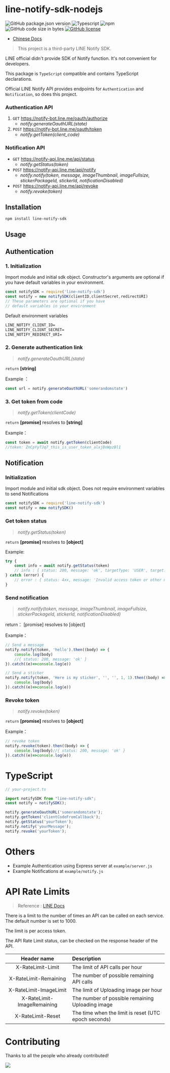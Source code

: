 # line-notify-sdk-nodejs
![GitHub package.json version](https://img.shields.io/github/package-json/v/yiyu0x/line-notify-sdk-nodejs?style=for-the-badge) ![Typescript](https://img.shields.io/badge/TypeScript-007ACC?style=for-the-badge&logo=typescript&logoColor=white)
![npm](https://img.shields.io/npm/dw/line-notify-sdk?style=for-the-badge) ![GitHub code size in bytes](https://img.shields.io/github/languages/code-size/yiyu0x/line-notify-sdk-nodejs?style=for-the-badge) [![GitHub license](https://img.shields.io/github/license/yiyu0x/line-notify-sdk-nodejs?style=for-the-badge)](https://github.com/yiyu0x/line-notify-sdk-nodejs/blob/master/LICENSE)

- [Chinese Docs](docs/cn.md)

> This project is a third-party LINE Notify SDK.

LINE official didn't provide SDK of Notify function. It's not convenient for developers. 

This package is `TypeScript` compatible and contains TypeScript declarations.

Official LINE Notify API provides endpoints for `Authentication` and `Notification`, so does this project.

### Authentication API

1. `GET`  https://notify-bot.line.me/oauth/authorize 
    - *notify.generateOauthURL(state)*
2. `POST` https://notify-bot.line.me/oauth/token
    - *notify.getToken(client_code)*
    
### Notification API
- `GET`  https://notify-api.line.me/api/status
    - *notify.getStatus(token)*
- `POST` https://notify-api.line.me/api/notify
    - *notify.notify(token, message, imageThumbnail, imageFullsize, stickerPackageId, stickerId, notificationDisabled)*
- `POST` https://notify-api.line.me/api/revoke
    - *notify.revoke(token)*

## Installation

`npm install line-notify-sdk`

## Usage

## Authentication

### 1. Initialization

Import module and initial sdk object. Constructor's arguments are optional if you have default variables in your environment.

```javascript
const notifySDK = require('line-notify-sdk')
const notify = new notifySDK(clientID,clientSecret,redirectURI)
// These parameters are optional if you have 
// default variables in your environment
```
Default environment variables
```md
LINE_NOTIFY_CLIENT_ID=
LINE_NOTIFY_CLIENT_SECRET=
LINE_NOTIFY_REDIRECT_URI=
```

### 2. Generate authentication link

> *notify.generateOauthURL(state)*

`return` **[string]**

Example ：
```javascript
const url = notify.generateOauthURL('somerandomstate')
```

### 3. Get token from code
> *notify.getToken(clientCode)*

`return` **[promise]** resolves to **[string]**

Example：
```javascript
const token = await notify.getToken(clientCode)
//token: ZnCpYyTJq7_this_is_user_token_alxj8nWpzBl1
```


## Notification

### Initialization

Import module and initial sdk object. Does not require environment variables to send Notifications

```javascript
const notifySDK = require('line-notify-sdk')
const notify = new notifySDK()
```

### Get token status
> *notify.getStatus(token)*

`return` **[promise]** resolves to **[object]**

Example:
```javascript
try {
    const info = await notify.getStatus(token)
    // info : { status: 200, message: 'ok', targetType: 'USER', target: 'yiyu0x' }
} catch (error) {
    // error : { status: 4xx, message: 'Invalid access token or other message from LINE'}
}
```
### Send notification

> *notify.notify(token, message, imageThumbnail, imageFullsize, stickerPackageId, stickerId, notificationDisabled)*

return： [promise] resolves to [object]

Example：
```javascript
// Send a message
notify.notify(token, 'hello').then((body) => {
    console.log(body)
    //{ status: 200, message: 'ok' }
}).catch((e)=>console.log(e))

// Send a sticker
notify.notify(token, 'Here is my sticker', '', '', 1, 1).then((body) => {
    console.log(body)
}).catch((e)=>console.log(e))
```

### Revoke token

> *notify.revoke(token)*

`return` **[promise]** resolves to **[object]**

Example：
```javascript
// revoke token
notify.revoke(token).then((body) => {
	console.log(body)//{ status: 200, message: 'ok' }
}).catch((e)=>console.log(e))
```

# TypeScript
```typescript
// your-project.ts

import notifySDK from "line-notify-sdk";
const notify = notifySDK();

notify.generateOauthURL('somerandomstate');
notify.getToken('clientCodeFromCallback');
notify.getStatus('yourToken');
notify.notify('yourMessage');
notify.revoke('yourToken');
```

# Others

- Example Authentication using Express server at `example/server.js`
- Example Notifications at `example/notify.js`

# API Rate Limits

> Reference : [LINE Docs](https://notify-bot.line.me/doc/en/)

There is a limit to the number of times an API can be called on each service.
The default number is set to 1000.

The limit is per access token.

The API Rate Limit status, can be checked on the response header of the API.

| Header name | Description      
|:----------:|:-------------
| X-RateLimit-Limit | The limit of API calls per hour
| X-RateLimit-Remaining | The number of possible remaining API calls
| X-RateLimit-ImageLimit | The limit of Uploading image per hour
| X-RateLimit-ImageRemaining | The number of possible remaining Uploading image
| X-RateLimit-Reset | The time when the limit is reset (UTC epoch seconds)

# Contributing

Thanks to all the people who already contributed!

<a href="https://github.com/yiyu0x/line-notify-sdk-nodejs/graphs/contributors">
  <img src="https://contributors-img.web.app/image?repo=yiyu0x/line-notify-sdk-nodejs" />
</a>

